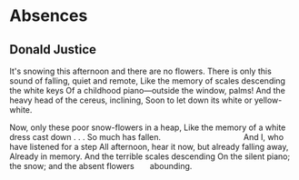 # Absences
## Donald Justice
It's snowing this afternoon and there are no flowers.
There is only this sound of falling, quiet and remote,
Like the memory of scales descending the white keys
Of a childhood piano—outside the window, palms!
And the heavy head of the cereus, inclining,
Soon to let down its white or yellow-white.

Now, only these poor snow-flowers in a heap,
Like the memory of a white dress cast down . . .
So much has fallen.
                                    And I, who have listened for a step
All afternoon, hear it now, but already falling away,
Already in memory. And the terrible scales descending
On the silent piano; the snow; and the absent flowers
      abounding.